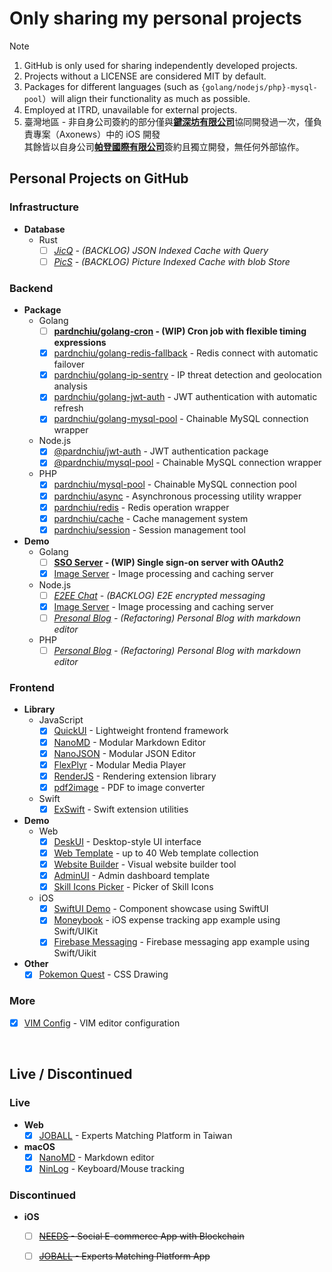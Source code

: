 # Only sharing my personal projects
> [!Note]
> 1. GitHub is only used for sharing independently developed projects.
> 2. Projects without a LICENSE are considered MIT by default.
> 3. Packages for different languages (such as `{golang/nodejs/php}-mysql-pool`）will align their functionality as much as possible.
> 4. Employed at ITRD, unavailable for external projects.
> 5. 臺灣地區 - 非自身公司簽約的部分僅與[**鍵深坊有限公司**](https://findbiz.nat.gov.tw/fts/query/QueryBar/queryInit.do?banNo=00248098)協同開發過一次，僅負責專案（Axonews）中的 iOS 開發<br>
>   其餘皆以自身公司[**帕登國際有限公司**](https://findbiz.nat.gov.tw/fts/query/QueryBar/queryInit.do?banNo=24924502)簽約且獨立開發，無任何外部協作。

## Personal Projects on GitHub

### Infrastructure
- **Database**
  - Rust
    - [ ] *[JicQ](https://github.com/pardnchiu/jsondb) - (BACKLOG) JSON Indexed Cache with Query*
    - [ ] *[PicS](https://github.com/pardnchiu/pics) - (BACKLOG) Picture Indexed Cache with blob Store*

### Backend
- **Package**
  - Golang
    - [ ] **[pardnchiu/golang-cron](https://github.com/pardnchiu/golang-cron) - (WIP) Cron job with flexible timing expressions**
    - [x] [pardnchiu/golang-redis-fallback](https://github.com/pardnchiu/golang-redis-fallback) - Redis connect with automatic failover
    - [x] [pardnchiu/golang-ip-sentry](https://github.com/pardnchiu/golang-ip-sentry) - IP threat detection and geolocation analysis
    - [x] [pardnchiu/golang-jwt-auth](https://github.com/pardnchiu/golang-jwt-auth) - JWT authentication with automatic refresh
    - [x] [pardnchiu/golang-mysql-pool](https://github.com/pardnchiu/golang-mysql-pool) - Chainable MySQL connection wrapper
  - Node.js 
    - [x] [@pardnchiu/jwt-auth](https://www.npmjs.com/package/@pardnchiu/jwt-auth) - JWT authentication package
    - [x] [@pardnchiu/mysql-pool](https://www.npmjs.com/package/@pardnchiu/mysql-pool) - Chainable MySQL connection wrapper
  - PHP
    - [x] [pardnchiu/mysql-pool](https://packagist.org/packages/pardnchiu/mysql-pool) - Chainable MySQL connection pool
    - [x] [pardnchiu/async](https://packagist.org/packages/pardnchiu/async) - Asynchronous processing utility wrapper
    - [x] [pardnchiu/redis](https://packagist.org/packages/pardnchiu/redis) - Redis operation wrapper
    - [x] [pardnchiu/cache](https://packagist.org/packages/pardnchiu/cache) - Cache management system
    - [x] [pardnchiu/session](https://packagist.org/packages/pardnchiu/session) - Session management tool
- **Demo**
  - Golang
    - [ ] **[SSO Server](https://github.com/pardnchiu/demo-golang-sso-server) - (WIP) Single sign-on server with OAuth2**
    - [x] [Image Server](https://github.com/pardnchiu/demo-golang-image-server) -  Image processing and caching server
  - Node.js
    - [ ] *[E2EE Chat](https://github.com/pardnchiu/demo-nodejs-e2ee-chat) - (BACKLOG) E2E encrypted messaging*
    - [x] [Image Server](https://github.com/pardnchiu/demo-nodejs-image-server) -  Image processing and caching server
    - [ ] *[Presonal Blog](https://github.com/pardnchiu/demo-nodejs-blog) - (Refactoring) Personal Blog with markdown editor*
  - PHP
    - [ ] *[Personal Blog](https://github.com/pardnchiu/demo-php-blog) - (Refactoring) Personal Blog with markdown editor*

### Frontend
- **Library**
  - JavaScript
    - [x] [QuickUI](https://quickui.pardn.io) - Lightweight frontend framework
    - [x] [NanoMD](https://nanomd.pardn.io) - Modular Markdown Editor
    - [x] [NanoJSON](https://nanojson.pardn.io) - Modular JSON Editor
    - [x] [FlexPlyr](https://flexplyr.pardn.io) - Modular Media Player
    - [x] [RenderJS](https://renderjs.pardn.io) - Rendering extension library
    - [x] [pdf2image](https://pardn.io/pdf2image) - PDF to image converter
  - Swift
    - [x] [ExSwift](https://github.com/pardnchiu/ExSwift) - Swift extension utilities
- **Demo**
  - Web
    - [x] [DeskUI](https://github.com/pardnltd/DeskUI) - Desktop-style UI interface
    - [x] [Web Template](https://pardn.io/web-template) - up to 40 Web template collection
    - [x] [Website Builder](https://github.com/pardnltd/website-builder) - Visual website builder tool
    - [x] [AdminUI](https://github.com/pardnltd/adminui) - Admin dashboard template
    - [x] [Skill Icons Picker](https://pardnchiu.github.io/skill-icons-picker/) - Picker of Skill Icons
  - iOS
    - [x] [SwiftUI Demo](https://github.com/pardnchiu/swiftui-demo) - Component showcase using SwiftUI
    - [x] [Moneybook](https://github.com/pardnchiu/ios-moneybook) - iOS expense tracking app example using Swift/UIKit
    - [x] [Firebase Messaging](https://github.com/pardnchiu/ios-firebase-messaging) - Firebase messaging app example using Swift/Uikit
- **Other**
  - [x] [Pokemon Quest](https://github.com/pardnchiu/css-pokemon-quest) - CSS Drawing

### More
- [x] [VIM Config](https://github.com/pardnchiu/vim-config) - VIM editor configuration

<br>

## Live / Discontinued

### Live
- **Web**
  - [x] [JOBALL](https://joball.tw) - Experts Matching Platform in Taiwan
- **macOS**
  - [x] [NanoMD](https://apps.apple.com/us/app/nanomd-markdown-%E7%B7%A8%E8%BC%AF%E5%99%A8/id6740427920) - Markdown editor
  - [x] [NinLog](https://apps.apple.com/tw/app/ninlog-%E9%8D%B5%E7%9B%A4%E6%BB%91%E9%BC%A0%E8%BF%BD%E8%B9%A4/id6741706238) - Keyboard/Mouse tracking
### Discontinued
- **iOS**
  - [ ] <s>[NEEDS](https://appadvice.com/app/e9-96-8b-e7-ae-b1/1460355322.amp) - Social E-commerce App with Blockchain</s>
  - [ ] <s>[JOBALL](https://appadvice.com/app/joball-e6-8e-a5-e6-b4-bd/1272878907.amp) - Experts Matching Platform App</s>

